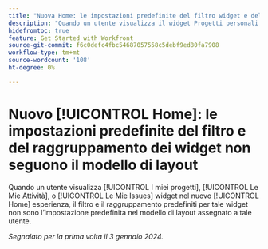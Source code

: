 ```yaml
---
title: "Nuova Home: le impostazioni predefinite del filtro widget e del raggruppamento non seguono il modello di layout"
description: "Quando un utente visualizza il widget Progetti personali, Attività personali o Problemi personali nella nuova esperienza Home, il filtro e il raggruppamento predefiniti per tale widget non sono l’impostazione predefinita nel modello di layout assegnato a tale utente."
hidefromtoc: true
feature: Get Started with Workfront
source-git-commit: f6c0defc4fbc54687057558c5debf9ed80fa7908
workflow-type: tm+mt
source-wordcount: '108'
ht-degree: 0%

---
```



# Nuovo [!UICONTROL Home]: le impostazioni predefinite del filtro e del raggruppamento dei widget non seguono il modello di layout

Quando un utente visualizza [!UICONTROL I miei progetti], [!UICONTROL Le Mie Attività], o [!UICONTROL Le Mie Issues] widget nel nuovo [!UICONTROL Home] esperienza, il filtro e il raggruppamento predefiniti per tale widget non sono l’impostazione predefinita nel modello di layout assegnato a tale utente.

_Segnalato per la prima volta il 3 gennaio 2024._
